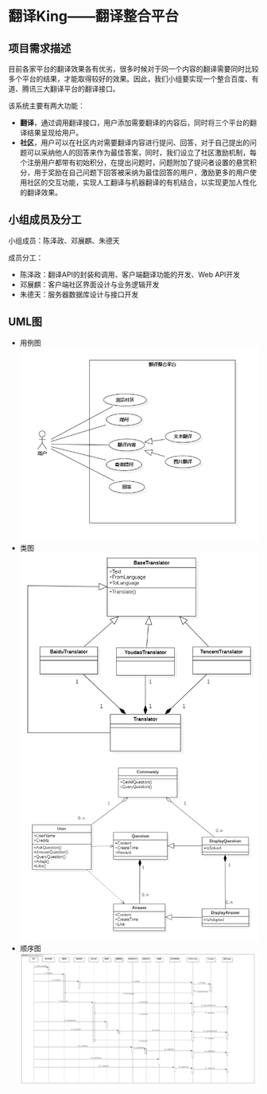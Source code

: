 # 翻译King——翻译整合平台
## 项目需求描述
目前各家平台的翻译效果各有优劣，很多时候对于同一个内容的翻译需要同时比较多个平台的结果，才能取得较好的效果。因此，我们小组要实现一个整合百度、有道、腾讯三大翻译平台的翻译接口。

该系统主要有两大功能：
+ **翻译**，通过调用翻译接口，用户添加需要翻译的内容后，同时将三个平台的翻译结果呈现给用户。
+ **社区**，用户可以在社区内对需要翻译内容进行提问、回答，对于自己提出的问题可以采纳他人的回答来作为最佳答案，同时，我们设立了社区激励机制，每个注册用户都带有初始积分，在提出问题时，问题附加了提问者设置的悬赏积分，用于奖励在自己问题下回答被采纳为最佳回答的用户，激励更多的用户使用社区的交互功能，实现人工翻译与机器翻译的有机结合，以实现更加人性化的翻译效果。

## 小组成员及分工
小组成员：陈泽政、邓展麒、朱德天

成员分工：
+ 陈泽政：翻译API的封装和调用、客户端翻译功能的开发、Web API开发
+ 邓展麒：客户端社区界面设计与业务逻辑开发
+ 朱德天：服务器数据库设计与接口开发

## UML图
+ 用例图
![用例图](/pics/用例图.png)
+ 类图
![翻译类图](/pics/类图1.png)
![社区类图](/pics/类图2.png)
+ 顺序图
![顺序图](/pics/顺序图.png)